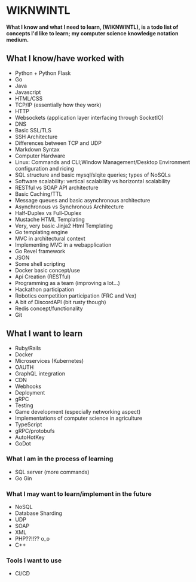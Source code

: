 # WIKNWINTL

**What I know and what I need to learn, (WIKNWINTL), is a todo list of concepts I'd like to learn; my computer science knowledge notation medium.**

## What I know/have worked with

  - Python + Python Flask
  - Go
  - Java
  - Javascript
  - HTML/CSS
  - TCP/IP (essentially how they work)
  - HTTP 
  - Websockets (application layer interfacing through SocketIO)
  - DNS 
  - Basic SSL/TLS
  - SSH Architecture
  - Differences between TCP and UDP
  - Markdown Syntax
  - Computer Hardware
  - Linux: Commands and CLI;Window Management/Desktop Environment configuration and ricing
  - SQL structure and basic mysql/slqite queries; types of NoSQLs
  - Software scalability: vertical scalability vs horizontal scalability
  - RESTful vs SOAP API architecture
  - Basic Caching/TTL
  - Message queues and basic asynchronous architecture
  - Asynchronous vs Synchronous Architecture
  - Half-Duplex vs Full-Duplex
  - Mustache HTML Templating
  - Very, very basic Jinja2 Html Templating
  - Go templating engine
  - MVC in architectural context
  - Implementing MVC in a webapplication
  - Go Revel framework
  - JSON
  - Some shell scripting
  - Docker basic concept/use
  - Api Creation (RESTful)
  - Programming as a team (improving a lot...)
  - Hackathon participation
  - Robotics competition participation (FRC and Vex)
  - A bit of DiscordAPI (bit rusty though)
  - Redis concept/functionality
  - Git
  
## What I want to learn

  - Ruby/Rails
  - Docker
  - Microservices (Kubernetes)
  - OAUTH
  - GraphQL integration
  - CDN
  - Webhooks
  - Deployment
  - gRPC
  - Testing
  - Game development (especially networking aspect)
  - Implementations of computer science in agriculture
  - TypeScript
  - gRPC/protobufs
  - AutoHotKey
  - GoDot
  
 ### What I am in the process of learning
 
 - SQL server (more commands)
 - Go Gin

### What I may want to learn/implement in the future

  - NoSQL
  - Database Sharding
  - UDP
  - SOAP
  - XML
  - PHP??!!?? o_o
  - C++
  
### Tools I want to use

  - CI/CD
